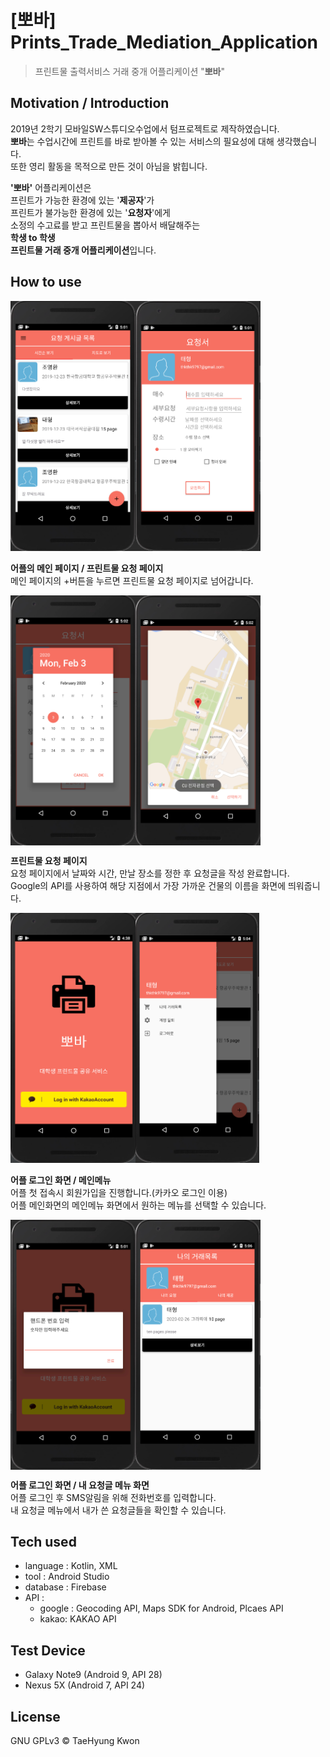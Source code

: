 # [뽀바] Prints_Trade_Mediation_Application
> 프린트물 출력서비스 거래 중개 어플리케이션 "**뽀바**"

## Motivation / Introduction
2019년 2학기 모바일SW스튜디오수업에서 텀프로젝트로 제작하였습니다.  
**뽀바**는 수업시간에 프린트를 바로 받아볼 수 있는 서비스의 필요성에 대해 생각했습니다.  
또한 영리 활동을 목적으로 만든 것이 아님을 밝힙니다.

**'뽀바'** 어플리케이션은  
프린트가 가능한 환경에 있는 '**제공자**'가  
프린트가 불가능한 환경에 있는 '**요청자**'에게  
소정의 수고료를 받고 프린트물을 뽑아서 배달해주는  
**학생 to 학생**  
**프린트물 거래 중개 어플리케이션**입니다.

## How to use
<img align="left" width="200px" height="400px" src="read_me_images/main.PNG">
<img aligh="center" width="200px" height="400px" src="read_me_images/request.PNG">  
  
**어플의 메인 페이지 / 프린트물 요청 페이지**  
 메인 페이지의 +버튼을 누르면 프린트물 요청 페이지로 넘어갑니다.  
 
<img align="left" width="200px" height="400px" src="read_me_images/request2.PNG">
<img align="center" width="200px" height="400px" src="read_me_images/request3.png">  
  
  **프린트물 요청 페이지**  
요청 페이지에서 날짜와 시간, 만날 장소를 정한 후 요청글을 작성 완료합니다.  
Google의 API를 사용하여 해당 지점에서 가장 가까운 건물의 이름을 화면에 띄워줍니다.  
  
<img align="left" width="200px" height="400px" src="read_me_images/login.PNG">
<img align="center width="200px" height="400px" src="read_me_images/menu.PNG">  

**어플 로그인 화면 / 메인메뉴**  
 어플 첫 접속시 회원가입을 진행합니다.(카카오 로그인 이용)  
 어플 메인화면의 메인메뉴 화면에서 원하는 메뉴를 선택할 수 있습니다.  
 
<img align="left" width="200px" height="400px" src="read_me_images/login2.png">
<img align="center" width="200px" height="400px" src="read_me_images/my_request.PNG">  

 **어플 로그인 화면 / 내 요청글 메뉴 화면**  
 어플 로그인 후 SMS알림을 위해 전화번호를 입력합니다.  
 내 요청글 메뉴에서 내가 쓴 요청글들을 확인할 수 있습니다.
 
## Tech used  
* language : Kotlin, XML
* tool : Android Studio
* database : Firebase
* API :  
  + google : Geocoding API, Maps SDK for Android, Plcaes API  
  + kakao: KAKAO API  

## Test Device  
* Galaxy Note9 (Android 9, API 28)
* Nexus 5X (Android 7, API 24)

## License  
GNU GPLv3 © TaeHyung Kwon
